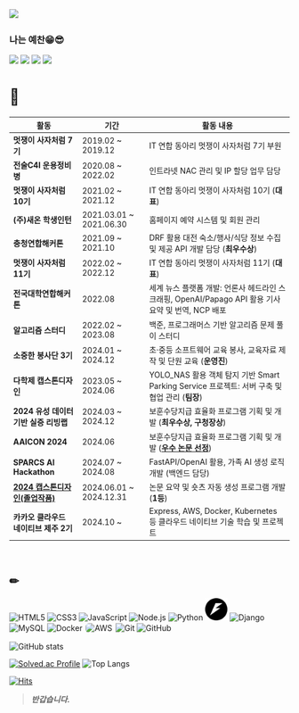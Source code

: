 <img src="https://capsule-render.vercel.app/api?type=waving&color=auto&height=200&section=header&text=👋안녕👋&fontSize=45" />

### 나는 예찬😁😎

<a href="https://yeachan.tistory.com/" target="_blank"><img src="https://img.shields.io/badge/Tistory blog-ce4e24?style=flat-square&logo=blog&logoColor=white"/></a>
<a href="https://www.notion.so/imyeachan/e384a9dee1a148898a3bd4d1dbc88ae3?pvs=4" target="_blank"><img src="https://img.shields.io/badge/Notion-00c9f2?style=flat-square&logo=notion&logoColor=white"/></a>
<a href="https://github.com/dus001228" target="_blank"><img src="https://img.shields.io/badge/GitHub-2a2a2a?style=flat-square&logo=GigHub&logoColor=white"/></a>
<a href="https://www.instagram.com/yea._chan/?hl=ko" target="_blank"><img src="https://img.shields.io/badge/Instagram-a3669b?style=flat-square&logo=Instagram&logoColor=white"/></a>

# 🏃

| **활동**                         | **기간**                | **활동 내용**                                                                                                                                                  |
|-----------------------------------|-------------------------|---------------------------------------------------------------------------------------------------------------------------------------------------------------|
| **멋쟁이 사자처럼 7기**           | 2019.02 ~ 2019.12      | IT 연합 동아리 멋쟁이 사자처럼 7기 부원                                                                                                                        |
| **전술C4I 운용정비병**             | 2020.08 ~ 2022.02      | 인트라넷 NAC 관리 및 IP 할당 업무 담당                                                                                                                         |
| **멋쟁이 사자처럼 10기**          | 2021.02 ~ 2021.12      | IT 연합 동아리 멋쟁이 사자처럼 10기 (**대표**)                                                                                                                    |
| **(주)새온 학생인턴**             | 2021.03.01 ~ 2021.06.30 | 홈페이지 예약 시스템 및 회원 관리                                                                                                                         |
| **충청연합해커톤**                | 2021.09 ~ 2021.10      | DRF 활용 대전 숙소/행사/식당 정보 수집 및 제공 API 개발 담당 (**최우수상**)                                                                                     |
| **멋쟁이 사자처럼 11기**          | 2022.02 ~ 2022.12      | IT 연합 동아리 멋쟁이 사자처럼 11기 (**대표**)                                                                                                                       |
| **전국대학연합해커톤**            | 2022.08                | 세계 뉴스 플랫폼 개발: 언론사 헤드라인 스크래핑, OpenAI/Papago API 활용 기사 요약 및 번역, NCP 배포                                                                 |
| **알고리즘 스터디**               | 2022.02 ~ 2023.08      | 백준, 프로그래머스 기반 알고리즘 문제 풀이 스터디                                                                                                              |
| **소중한 봉사단 3기**             | 2024.01 ~ 2024.12      | 초·중등 소프트웨어 교육 봉사, 교육자료 제작 및 단원 교육 (**운영진**)                                                                                                         |
| **다학제 캡스톤디자인**            | 2023.05 ~ 2024.06      | YOLO_NAS 활용 객체 탐지 기반 Smart Parking Service 프로젝트: 서버 구축 및 협업 관리 (**팀장**)                                                                           |
| **2024 유성 데이터기반 실증 리빙랩** | 2024.03 ~ 2024.12      | 보훈수당지급 효율화 프로그램 기획 및 개발 (**최우수상, 구청장상**)                                                                                                     |
| **AAICON 2024**                  | 2024.06                | 보훈수당지급 효율화 프로그램 기획 및 개발 ([**우수 논문 선정**](https://aifrenz.org/notice/?q=YToxOntzOjEyOiJrZXl3b3JkX3R5cGUiO3M6MzoiYWxsIjt9&bmode=view&idx=45983422&t=board)) |
| **SPARCS AI Hackathon**          | 2024.07 ~ 2024.08             | FastAPI/OpenAI 활용, 가족 AI 생성 로직 개발 (백엔드 담당)                                                                                                       |
| **[2024 캡스톤디자인(졸업작품)](https://github.com/Short-thesis)**    | 2024.06.01 ~ 2024.12.31 | 논문 요약 및 숏츠 자동 생성 프로그램 개발 (**1등**)                                                                                                            |
| **카카오 클라우드 네이티브 제주 2기** | 2024.10 ~               | Express, AWS, Docker, Kubernetes 등 클라우드 네이티브 기술 학습 및 프로젝트                                                                                     |




<br>

## ✏

<p align="left">
  <!-- HTML -->
  <img src="https://cdn.jsdelivr.net/gh/devicons/devicon/icons/html5/html5-original.svg" alt="HTML5" width="40" height="40"/> 
  <!-- CSS -->
  <img src="https://cdn.jsdelivr.net/gh/devicons/devicon/icons/css3/css3-original.svg" alt="CSS3" width="40" height="40"/> 
  <!-- JavaScript -->
  <img src="https://cdn.jsdelivr.net/gh/devicons/devicon/icons/javascript/javascript-original.svg" alt="JavaScript" width="40" height="40"/> 
  <!-- Node.js -->
  <img src="https://cdn.jsdelivr.net/gh/devicons/devicon/icons/nodejs/nodejs-original.svg" alt="Node.js" width="40" height="40"/>
  <!-- Python -->
  <img src="https://cdn.jsdelivr.net/gh/devicons/devicon/icons/python/python-original.svg" alt="Python" width="40" height="40"/> 
  <!-- FastAPI -->
  <img src="https://raw.githubusercontent.com/simple-icons/simple-icons/develop/icons/fastapi.svg" alt="FastAPI" width="40" height="40"/>
  <!-- Django -->
  <img src="https://cdn.jsdelivr.net/gh/devicons/devicon/icons/django/django-plain.svg" alt="Django" width="40" height="40"/> 
  <!-- MySQL -->
  <img src="https://cdn.jsdelivr.net/gh/devicons/devicon/icons/mysql/mysql-original.svg" alt="MySQL" width="40" height="40"/>
  <!-- Docker -->
  <img src="https://cdn.jsdelivr.net/gh/devicons/devicon/icons/docker/docker-original.svg" alt="Docker" width="40" height="40"/>
  <!-- AWS -->
  <img src="https://cdn.jsdelivr.net/gh/devicons/devicon/icons/amazonwebservices/amazonwebservices-original.svg" alt="AWS" width="40" height="40" style="background-color:white; border-radius:8px; padding:2px;"/>
  <!-- Git -->
  <img src="https://cdn.jsdelivr.net/gh/devicons/devicon/icons/git/git-original.svg" alt="Git" width="40" height="40"/> 
  <!-- GitHub -->
  <img src="https://cdn.jsdelivr.net/gh/devicons/devicon/icons/github/github-original.svg" alt="GitHub" width="40" height="40"/> 
</p>



![GitHub stats](https://github-readme-stats.vercel.app/api?username=happy-yeachan&show_icons=true)  

[![Solved.ac Profile](http://mazassumnida.wtf/api/generate_badge?boj=dus001228)](https://solved.ac/dus001228) ![Top Langs](https://github-readme-stats.vercel.app/api/top-langs/?username=happy-yeachan&layout=compact&theme=dark)

[![Hits](https://hits.seeyoufarm.com/api/count/incr/badge.svg?url=https%3A%2F%2Fgithub.com%2Fhappy-yeachan&count_bg=%2379C83D&title_bg=%23555555&icon=&icon_color=%23E7E7E7&title=visitors&edge_flat=false)](https://github.com/happy-yeachan) 

> ***반갑습니다.***
